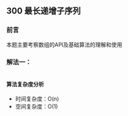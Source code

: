 ## 300 最长递增子序列

### 前言
本题主要考察数组的API及基础算法的理解和使用


### 解法一：


```js
```

#### 算法复杂度分析
- 时间复杂度：O(n)
- 空间复杂度：O(1) 
&nbsp;
    